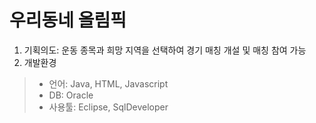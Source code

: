 # 우리동네 올림픽

1. 기획의도: 운동 종목과 희망 지역을 선택하여 경기 매칭 개설 및 매칭 참여 가능
2. 개발환경 
> - 언어: Java, HTML, Javascript
> - DB: Oracle
> - 사용툴: Eclipse, SqlDeveloper
